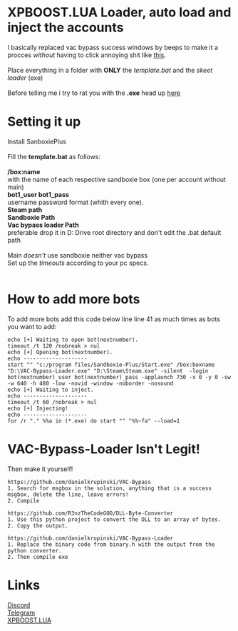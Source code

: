 # XPBOOST.LUA Loader, auto load and inject the accounts
I basically replaced vac bypass success windows by beeps to make it a procces *without* having to click annoying shit like [this](https://cdn.discordapp.com/attachments/984877542529962054/985120358204076032/unknown.png).<br /><br />
Place everything in a folder with **ONLY** the *template.bat* and the *skeet loader* (exe)<br /><br />
Before telling me i try to rat you with the **.exe** head up [here](https://github.com/kWAYTV/xpboost-loader#vac-bypass-loader-is-legit)
# Setting it up
Install SanboxiePlus<br /><br />
Fill the **template.bat** as follows:<br /><br />
**/box:name**<br /> with the name of each respective sandboxie box (one per account without main)<br />
**bot1_user bot1_pass**<br /> username password format (whith every one).<br />
**Steam path**<br />
**Sandboxie Path**<br />
**Vac bypass loader Path**<br /> preferable drop it in D: Drive root directory and don't edit the .bat default path<br /><br />
Main *doesn't* use sandboxie neither vac bypass<br />
Set up the *timeouts* according to your pc specs.<br /><br />
# How to add more bots
To add more bots add this code below line line 41 as much times as bots you want to add:<br />
```
echo [+] Waiting to open bot(nextnumber).
timeout /t 120 /nobreak > nul
echo [+] Opening bot(nextnumber).
echo --------------------
start "" "c:/program files/Sandboxie-Plus/Start.exe" /box:boxname "D:\VAC-Bypass-Loader.exe" "D:\Steam\Steam.exe" -silent  -login bot(nextnumber)_user bot(nextnumber)_pass -applaunch 730 -x 0 -y 0 -sw -w 640 -h 480 -low -novid -window -noborder -nosound
echo [+] Waiting to inject.
echo --------------------
timeout /t 60 /nobreak > nul
echo [+] Injecting!
echo --------------------
for /r "." %%a in (*.exe) do start "" "%%~fa" --load=1
```
# VAC-Bypass-Loader Isn't Legit!
Then make it yourself!
```
https://github.com/danielkrupinski/VAC-Bypass
1. Search for msgbox in the solution, anything that is a success msgbox, delete the line, leave errors!
2. Compile

https://github.com/R3nzTheCodeGOD/DLL-Byte-Converter
1. Use this python project to convert the DLL to an array of bytes.
2. Copy the output.

https://github.com/danielkrupinski/VAC-Bypass-Loader
1. Replace the binary code from binary.h with the output from the python converter.
2. Then compile exe 
```
# Links
[Discord](https://discord.gg/kws)<br />
[Telegram](https://t.me/kwaytv)<br />
[XPBOOST.LUA](https://discord.gg/xpboost)